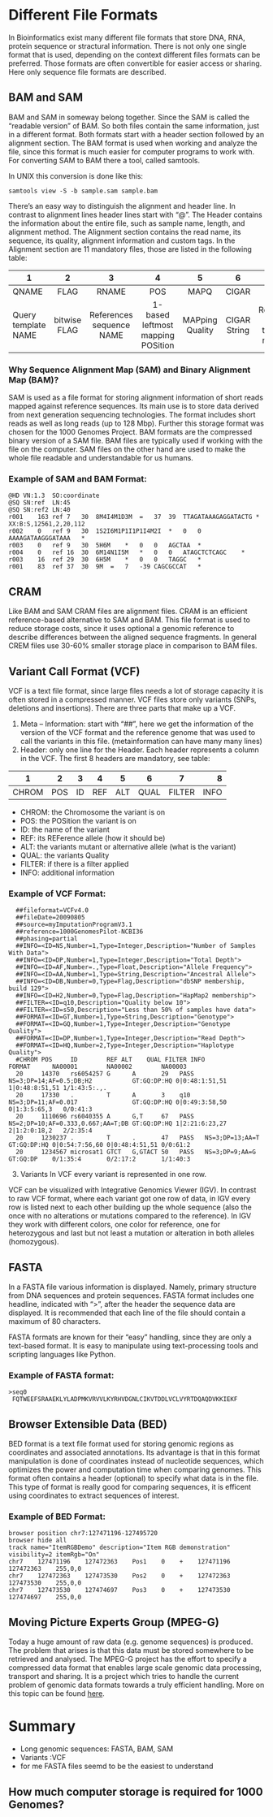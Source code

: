 # Different File Formats

In Bioinformatics exist many different file formats that store DNA, RNA, protein sequence or stractural information. There is not only one single format that is used, depending on the context different files formats can be preferred. Those formats are often convertible for easier access or sharing. Here only sequence file formats are described.

## BAM and SAM
BAM and SAM in someway belong together. Since the SAM is called the “readable version” of BAM. So both files contain the same information, just in a different format. Both formats start with a header section followed by an alignment section. The BAM format is used when working and analyze the file, since this format is much easier for computer programs to work with. For converting SAM to BAM there a tool, called samtools.

In UNIX this conversion is done like this:

    samtools view -S -b sample.sam sample.bam

There’s an easy way to distinguish the alignment and header line. In contrast to alignment lines header lines start with “@”. The Header contains the information about the entire file, such as sample name, length, and alignment method. The Alignment section contains the read name, its sequence, its quality, alignment information and custom tags. In the Alignment section are 11 mandatory files, those are listed in the following table:


| 1     | 2    | 3     | 4   | 5    | 6     | 7     | 8     | 9    | 10  | 11   |
|-------|:----:|:-----:|:---:|:----:|:-----:|:-----:|:-----:|:----:|:---:|-----:|
| QNAME | FLAG | RNAME | POS | MAPQ | CIGAR | RNEXT | PNEXT | TLEN | SEQ | QUAL |
| Query template NAME | bitwise FLAG | References sequence NAME | 1- based leftmost mapping POSition | MAPping Quality | CIGAR String | References name of the mate/ next read | Position of the mate/ next read | observed Template LENgth | segment SEQuence | ASCII of Phred-scaled base QUALity+33 |

### Why Sequence Alignment Map (SAM) and Binary Alignment Map (BAM)?
SAM is used as a file format for storing alignment information of short reads mapped against reference sequences. Its main use is to store data derived from next generation sequencing technologies. The format includes short reads as well as long reads (up to 128 Mbp). Further this storage format was chosen for the 1000 Genomes Project.
BAM formats are the compressed binary version of a SAM file. BAM files are typically used if working with the file on the computer. SAM files on the other hand are used to make the whole file readable and understandable for us humans.

### Example of SAM and BAM Format:
    @HD VN:1.3  SO:coordinate
    @SQ SN:ref  LN:45
    @SQ SN:ref2 LN:40
    r001    163 ref 7   30  8M4I4M1D3M  =   37  39  TTAGATAAAGAGGATACTG *   XX:B:S,12561,2,20,112
    r002    0   ref 9   30  1S2I6M1P1I1P1I4M2I  *   0   0   AAAAGATAAGGGATAAA   *
    r003    0   ref 9   30  5H6M    *   0   0   AGCTAA  *
    r004    0   ref 16  30  6M14N1I5M   *   0   0   ATAGCTCTCAGC    *
    r003    16  ref 29  30  6H5M    *   0   0   TAGGC   *
    r001    83  ref 37  30  9M  =   7   -39 CAGCGCCAT   *

## CRAM

Like BAM and SAM CRAM files are alignment files. CRAM is an efficient reference-based alternative to SAM and BAM. This file format is used to reduce storage costs, since it uses optional a genomic reference to describe differences between the aligned sequence fragments. In general CREM files use 30-60% smaller storage place in comparison to BAM files.

## Variant Call Format (VCF)

VCF is a text file format, since large files needs a lot of storage capacity it is often stored in a compressed manner. VCF files store only variants (SNPs, deletions and insertions). There are three parts that make up a VCF.

1. Meta – Information: start with “##”, here we get the information of the version of the VCF format and the reference genome that was used to call the variants in this file. (metainformation can have many many lines)
2. Header: only one line for the Header. Each header represents a column in the VCF. The first 8 headers are mandatory, see table:


| 1     | 2   | 3  | 4   | 5   | 6    | 7      | 8    |
|-------|:---:|:--:|:---:|:---:|:----:|:------:|-----:|
| CHROM | POS | ID | REF | ALT | QUAL | FILTER | INFO |

- CHROM: the Chromosome the variant is on
- POS: the POSition the variant is on
- ID: the name of the variant
- REF: its REFerence allele (how it should be)
- ALT: the variants mutant or alternative allele (what is the variant)
- QUAL: the variants Quality
- FILTER: if there is a filter applied
- INFO: additional information

### Example of VCF Format:
      ##fileformat=VCFv4.0
      ##fileDate=20090805
      ##source=myImputationProgramV3.1
      ##reference=1000GenomesPilot-NCBI36
      ##phasing=partial
      ##INFO=<ID=NS,Number=1,Type=Integer,Description="Number of Samples With Data">
      ##INFO=<ID=DP,Number=1,Type=Integer,Description="Total Depth">
      ##INFO=<ID=AF,Number=.,Type=Float,Description="Allele Frequency">
      ##INFO=<ID=AA,Number=1,Type=String,Description="Ancestral Allele">
      ##INFO=<ID=DB,Number=0,Type=Flag,Description="dbSNP membership, build 129">
      ##INFO=<ID=H2,Number=0,Type=Flag,Description="HapMap2 membership">
      ##FILTER=<ID=q10,Description="Quality below 10">
      ##FILTER=<ID=s50,Description="Less than 50% of samples have data">
      ##FORMAT=<ID=GT,Number=1,Type=String,Description="Genotype">
      ##FORMAT=<ID=GQ,Number=1,Type=Integer,Description="Genotype Quality">
      ##FORMAT=<ID=DP,Number=1,Type=Integer,Description="Read Depth">
      ##FORMAT=<ID=HQ,Number=2,Type=Integer,Description="Haplotype Quality">
      #CHROM POS     ID        REF ALT    QUAL FILTER INFO                              FORMAT      NA00001        NA00002        NA00003
      20     14370   rs6054257 G      A       29   PASS   NS=3;DP=14;AF=0.5;DB;H2           GT:GQ:DP:HQ 0|0:48:1:51,51 1|0:48:8:51,51 1/1:43:5:.,.
      20     17330   .         T      A       3    q10    NS=3;DP=11;AF=0.017               GT:GQ:DP:HQ 0|0:49:3:58,50 0|1:3:5:65,3   0/0:41:3
      20     1110696 rs6040355 A      G,T     67   PASS   NS=2;DP=10;AF=0.333,0.667;AA=T;DB GT:GQ:DP:HQ 1|2:21:6:23,27 2|1:2:0:18,2   2/2:35:4
      20     1230237 .         T      .       47   PASS   NS=3;DP=13;AA=T                   GT:GQ:DP:HQ 0|0:54:7:56,60 0|0:48:4:51,51 0/0:61:2
      20     1234567 microsat1 GTCT   G,GTACT 50   PASS   NS=3;DP=9;AA=G                    GT:GQ:DP    0/1:35:4       0/2:17:2       1/1:40:3



3. Variants
In VCF every variant is represented in one row.

VCF can be visualized with Integrative Genomics Viewer (IGV). In contrast to raw VCF format, where each variant got one row of data, in IGV every row is listed next to each other building up the whole sequence (also the once with no alterations or mutations compared to the reference). In IGV they work with different colors, one color for reference, one for heterozygous and last but not least a mutation or alteration in both alleles (homozygous).

## FASTA
In a FASTA file various information is displayed. Namely, primary structure from DNA sequences and protein sequences. FASTA format includes one headline, indicated with “>”, after the header the sequence data are displayed. It is recommended that each line of the file should contain a maximum of 80 characters.

FASTA formats are known for their “easy” handling, since they are only a text-based format. It is easy to manipulate using text-processing tools and scripting languages like Python.
### Example of FASTA format:   

    >seq0
     FQTWEEFSRAAEKLYLADPMKVRVVLKYRHVDGNLCIKVTDDLVCLVYRTDQAQDVKKIEKF

## Browser Extensible Data (BED)

BED format is a text file format used for storing genomic regions as coordinates and associated annotations. Its advantage is that in this format manipulation is done of coordinates instead of nucleotide sequences, which optimizes the power and computation time when comparing genomes. This format often contains a header (optional) to specify what data is in the file. This type of format is really good for comparing sequences, it is efficent using coordinates to extract sequences of interest.

### Example of BED Format:

    browser position chr7:127471196-127495720
    browser hide all
    track name="ItemRGBDemo" description="Item RGB demonstration" visibility=2 itemRgb="On"
    chr7    127471196    127472363    Pos1    0    +    127471196    127472363    255,0,0
    chr7    127472363    127473530    Pos2    0    +    127472363    127473530    255,0,0
    chr7    127473530    127474697    Pos3    0    +    127473530    127474697    255,0,0

## Moving Picture Experts Group (MPEG-G)
Today a huge amount of raw data (e.g. genome sequences) is produced. The problem that arises is that this data must be stored somewhere to be retrieved and analysed. The MPEG-G project has the effort to specify a compressed data format that enables large scale genomic data processing, transport and sharing. It is a project which tries to handle the current problem of genomic data formats towards a truly efficient handling. More on this topic can be found [here](https://mpeg-g.org/).


# Summary
-	Long genomic sequences: FASTA, BAM, SAM
-	Variants :VCF
-	for me FASTA files seemd to be the easiest to understand

## How much computer storage is required for 1000 Genomes?
